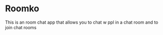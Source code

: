 # Roomko
This is an room chat app that allows you to chat w ppl in a chat room and to join chat rooms
